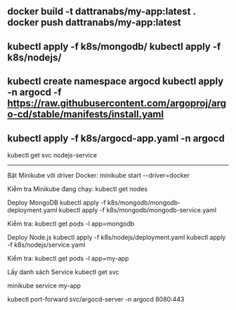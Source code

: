 docker build -t dattranabs/my-app:latest .
docker push dattranabs/my-app:latest
------

kubectl apply -f k8s/mongodb/
kubectl apply -f k8s/nodejs/
----
kubectl create namespace argocd
kubectl apply -n argocd -f https://raw.githubusercontent.com/argoproj/argo-cd/stable/manifests/install.yaml
----
kubectl apply -f k8s/argocd-app.yaml -n argocd
----
kubectl get svc nodejs-service

--------------------
Bật Minikube với driver Docker:
minikube start --driver=docker

Kiểm tra Minikube đang chạy:
kubectl get nodes

Deploy MongoDB
kubectl apply -f k8s/mongodb/mongodb-deployment.yaml
kubectl apply -f k8s/mongodb/mongodb-service.yaml

Kiểm tra:
kubectl get pods -l app=mongodb

Deploy Node.js
kubectl apply -f k8s/nodejs/deployment.yaml
kubectl apply -f k8s/nodejs/service.yaml

Kiểm tra:
kubectl get pods -l app=my-app

Lấy danh sách Service
kubectl get svc

minikube service my-app

kubectl port-forward svc/argocd-server -n argocd 8080:443
